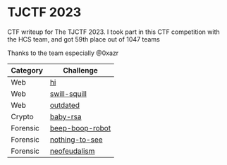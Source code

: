 # TJCTF 2023
CTF writeup for The TJCTF 2023. I took part in this CTF competition with the HCS team, and got 59th place out of 1047 teams

Thanks to the team especially @0xazr

| Category | Challenge |
| --- | --- |
| Web | [hi](/TJCTF%202023/hi)
| Web | [swill-squill](/TJCTF%202023/swill-squill)
| Web | [outdated](/TJCTF%202023/outdated)
| Crypto | [baby-rsa](/TJCTF%202023/baby-rsa)
| Forensic | [beep-boop-robot](/TJCTF%202023/beep-boop-robot)
| Forensic | [nothing-to-see](/TJCTF%202023/nothing-to-see)
| Forensic | [neofeudalism](/TJCTF%202023/neofeudalism)
